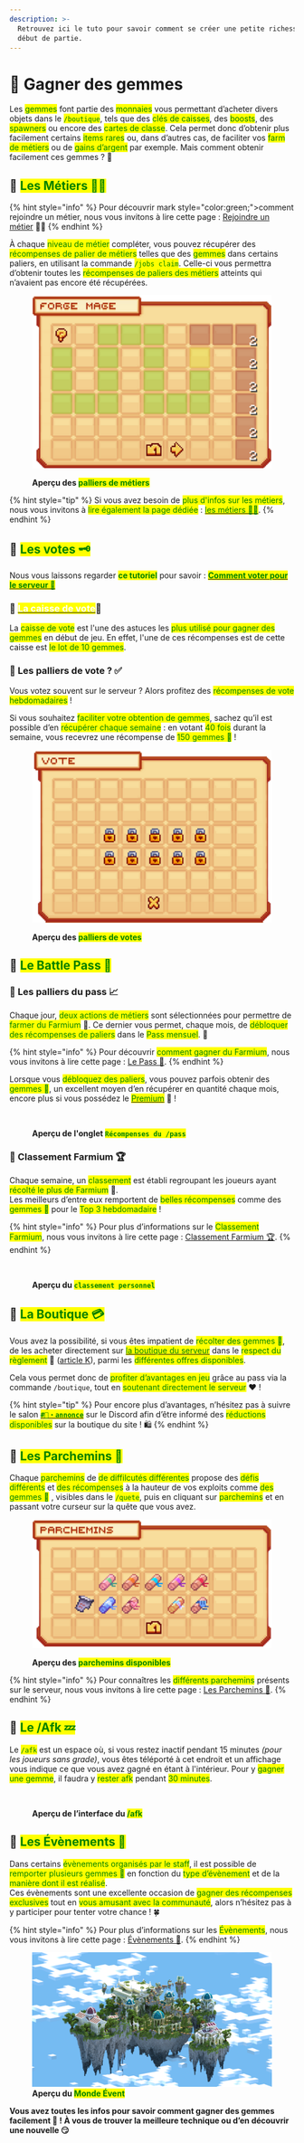 ```yaml
---
description: >-
  Retrouvez ici le tuto pour savoir comment se créer une petite richesse en
  début de partie.
---
```


# 💎 Gagner des gemmes

Les <mark style="color:green;">gemmes</mark> font partie des <mark style="color:green;">monnaies</mark> vous permettant d’acheter divers objets dans le <mark style="color:green;">`/boutique`</mark>, tels que des <mark style="color:green;">clés de caisses</mark>, des <mark style="color:green;">boosts</mark>, des <mark style="color:green;">spawners</mark> ou encore des <mark style="color:green;">cartes de classe</mark>. Cela permet donc d’obtenir plus facilement certains <mark style="color:green;">items rares</mark> ou, dans d’autres cas, de faciliter vos <mark style="color:green;">farm de métiers</mark> ou de <mark style="color:green;">gains d’argent</mark> par exemple. Mais comment obtenir facilement ces gemmes ? 🤔

## 🔶 <mark style="color:green;">Les Métiers 👷‍♂️</mark>

{% hint style="info" %}
Pour découvrir mark style="color:green;">comment rejoindre un métier</mark>, nous vous invitons à lire cette page : [Rejoindre un métier](https://wiki.evolucraft.fr/le-gameplay/les-metiers#comment-rejoindre-un-metier) 👷‍♂️
{% endhint %}

À chaque <mark style="color:green;">niveau de métier</mark> compléter, vous pouvez récupérer des <mark style="color:green;">récompenses de palier de métiers</mark> telles que des <mark style="color:green;">gemmes</mark> dans certains paliers, en utilisant la commande <mark style="color:green;">`/jobs claim`</mark>. Celle-ci vous permettra d’obtenir toutes les <mark style="color:green;">récompenses de paliers des métiers</mark> atteints qui n’avaient pas encore été récupérées.

<figure><img src="../.gitbook/assets/Jobs/Palier.png" alt=""><figcaption><p><strong>Aperçu des </strong><mark style="color:green;"><strong>palliers de métiers</strong></mark></p></figcaption></figure>

{% hint style="tip" %}
Si vous avez besoin de <mark style="color:green;">plus d'infos sur les métiers</mark>, nous vous invitons à <mark style="color:green;">lire également la page dédiée</mark> : [<mark style="color:green;">les métiers 👷‍♂️</mark>](https://wiki.evolucraft.fr/le-gameplay/les-metiers).
{% endhint %}

## 🔶 <mark style="color:green;">Les votes 🗝️</mark>

Nous vous laissons regarder <mark style="color:green;">**ce tutoriel**</mark> pour savoir : [<mark style="color:green;">**Comment voter pour le serveur 📩**</mark>](https://wiki.evolucraft.fr/tuto-et-astuce/voter)

### 🔹 [<mark style="color:white;">La caisse de vote</mark>](https://wiki.evolucraft.fr/le-gameplay/les-caisses#caisse-vote)🎁

La <mark style="color:green;">caisse de vote</mark> est l'une des astuces les <mark style="color:green;">plus utilisé pour gagner des gemmes</mark> en début de jeu. En effet, l'une de ces récompenses est de cette caisse est <mark style="color:green;">le lot de 10 gemmes</mark>.

### 🔹 Les palliers de vote ? ✅

Vous votez souvent sur le serveur ? Alors profitez des <mark style="color:green;">récompenses de vote hebdomadaires</mark> ! 

Si vous souhaitez <mark style="color:green;">faciliter votre obtention de gemmes</mark>, sachez qu’il est possible d’en <mark style="color:green;">récupérer chaque semaine</mark> : en votant <mark style="color:green;">40 fois</mark> durant la semaine, vous recevrez une récompense de <mark style="color:green;">150 gemmes 💎</mark> !  

<figure><img src="../.gitbook/assets/Tuto_Et_Astuce/Vote/PalierVote.png" alt=""><figcaption><p><strong>Aperçu des </strong><mark style="color:green;"><strong>palliers de votes</strong></mark></p></figcaption></figure>

## 🔶 <mark style="color:green;">Le Battle Pass 🔱</mark>

### 🔹 Les palliers du pass 📈

Chaque jour, <mark style="color:green;">deux actions de métiers</mark> sont sélectionnées pour permettre de <mark style="color:green;">farmer du Farmium</mark> 🔱. Ce dernier vous permet, chaque mois, de <mark style="color:green;">débloquer des récompenses de paliers</mark> dans le <mark style="color:green;">Pass mensuel</mark>. 🎁  

{% hint style="info" %}
Pour découvrir <mark style="color:green;">comment gagner du Farmium</mark>, nous vous invitons à lire cette page : [Le Pass 🔱](https://wiki.evolucraft.fr/le-gameplay/pass#comment-gagner-du-farmium).
{% endhint %}

Lorsque vous <mark style="color:green;">débloquez des paliers</mark>, vous pouvez parfois obtenir des <mark style="color:green;">gemmes 💎</mark>, un excellent moyen d’en récupérer en quantité chaque mois, encore plus si vous possédez le [<mark style="color:green;">Premium</mark>](https://wiki.evolucraft.fr/le-gameplay/les-grades#abonnement-premium) 👑 !

<figure><img src="../.gitbook/assets/Pass/RéclamationPalier.png" alt=""><figcaption><p><strong>Aperçu de l'onglet </strong><mark style="color:green;"><strong><code>Récompenses du /pass</code></strong></mark></p></figcaption></figure>

### 🔹 Classement Farmium 🏆

Chaque semaine, un <mark style="color:green;">classement</mark> est établi regroupant les joueurs ayant <mark style="color:green;">récolté le plus de Farmium</mark> 🔱.  
Les meilleurs d’entre eux remportent de <mark style="color:green;">belles récompenses</mark> comme des <mark style="color:green;">gemmes 💎</mark> pour le <mark style="color:green;">Top 3 hebdomadaire</mark> !  

{% hint style="info" %}
Pour plus d’informations sur le <mark style="color:green;">Classement Farmium</mark>, nous vous invitons à lire cette page : [Classement Farmium 🏆](https://wiki.evolucraft.fr/le-gameplay/pass#comment-gagner-du-farmium).
{% endhint %}

<figure><img src="../.gitbook/assets/Pass/ClassementPerso.png" alt=""><figcaption><p><strong>Aperçu du </strong><mark style="color:green;"><strong><code>classement personnel</code></strong></mark></p></figcaption></figure>

## 🔶 <mark style="color:green;">La Boutique 💳</mark>

Vous avez la possibilité, si vous êtes impatient de <mark style="color:green;">récolter des gemmes 💎</mark>, de les acheter directement sur [<mark style="color:green;">la boutique du serveur</mark>](https://store.evolucraft.fr) dans le <mark style="color:green;">respect du règlement</mark> 🧾 ([article K](https://wiki.evolucraft.fr/informations-importantes/reglement-ig#article-k-la-boutique)), parmi les <mark style="color:green;">différentes offres disponibles</mark>.

Cela vous permet donc de <mark style="color:green;">profiter d’avantages en jeu</mark> grâce au pass via la commande `/boutique`, tout en <mark style="color:green;">soutenant directement le serveur</mark> ❤️ !

{% hint style="tip" %}
Pour encore plus d’avantages, n’hésitez pas à suivre le salon [<mark style="color:green;">**`#📯・annonce`**</mark>](https://discord.com/channels/699670538737418343/703689221743050903) sur le Discord afin d’être informé des <mark style="color:green;">réductions disponibles</mark> sur la boutique du site ! 🛍️
{% endhint %}

## 🔶 <mark style="color:green;">Les Parchemins 📜</mark>

Chaque <mark style="color:green;">parchemins</mark> de <mark style="color:green;">de diffilcutés différentes</mark> propose des <mark style="color:green;">défis différents</mark> et <mark style="color:green;">des récompenses</mark> à la hauteur de vos exploits comme <mark style="color:green;">des gemmes 💎</mark> , visibles dans le <mark style="color:green;">`/quete`</mark>, puis en cliquant sur <mark style="color:green;">parchemins</mark> et en passant votre curseur sur la quête que vous avez.

<figure><img src="../.gitbook/assets/Quete/QueteReward.png" alt=""><figcaption><p><strong>Aperçu des </strong><mark style="color:green;"><strong>parchemins disponibles</strong></mark></p></figcaption></figure>

{% hint style="info" %}
Pour connaîtres les  <mark style="color:green;">différents parchemins</mark> présents sur le serveur, nous vous invitons à lire cette page : [Les Parchemins 📜](https://wiki.evolucraft.fr/le-gameplay/les-quetes#parchemin-daventure).
{% endhint %}

## 🔶 <mark style="color:green;">Le /Afk 💤</mark>

Le <mark style="color:green;">`/afk`</mark> est un espace où, si vous restez inactif pendant 15 minutes _(pour les joueurs sans grade)_, vous êtes téléporté à cet endroit et un affichage vous indique ce que vous avez gagné en étant à l'intérieur. Pour y <mark style="color:green;">gagner une gemme</mark>, il faudra y <mark style="color:green;">rester afk</mark> pendant <mark style="color:green;">30 minutes</mark>.

<figure><img src="../.gitbook/assets/Menu/Interface_Afk.png" alt=""><figcaption><p><strong>Aperçu de l’interface du </strong><mark style="color:green;"><strong>/afk</strong></mark></p></figcaption></figure>

## 🔶 <mark style="color:green;">Les Évènements 🎪</mark>

Dans certains <mark style="color:green;">évènements organisés par le staff</mark>, il est possible de <mark style="color:green;">remporter plusieurs gemmes 💎</mark> en fonction du <mark style="color:green;">type d’évènement</mark> et de la <mark style="color:green;">manière dont il est réalisé</mark>.  
Ces évènements sont une excellente occasion de <mark style="color:green;">gagner des récompenses exclusives</mark> tout en <mark style="color:green;">vous amusant avec la communauté</mark>, alors n’hésitez pas à y participer pour tenter votre chance ! 🍀

{% hint style="info" %}
Pour plus d’informations sur les <mark style="color:green;">Évènements</mark>, nous vous invitons à lire cette page : [Évènements 🎪](https://wiki.evolucraft.fr/le-gameplay/les-evenements#des-evenements-de-lequipe-danimation).
{% endhint %}

<figure><img src="../.gitbook/assets/Evenement/MondeEvent.png" alt=""><figcaption><strong>Aperçu du <mark style="color:green;">Monde Évent</mark></strong></figcaption></figure>

**Vous avez toutes les infos pour savoir comment gagner des gemmes facilement 🤑 ! À vous de trouver la meilleure technique ou d’en découvrir une nouvelle 😏**
